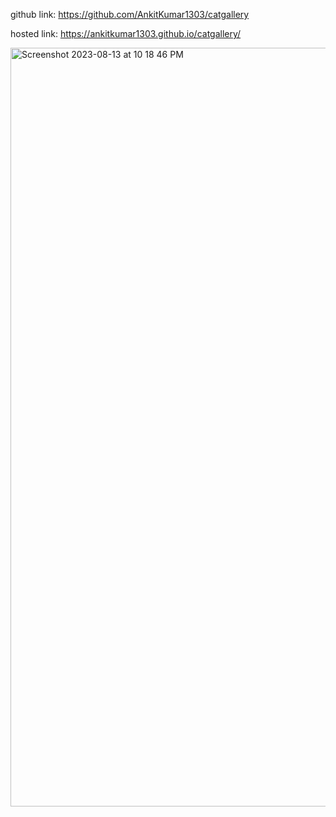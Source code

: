 github link: https://github.com/AnkitKumar1303/catgallery

hosted link: https://ankitkumar1303.github.io/catgallery/


<img width="1214" alt="Screenshot 2023-08-13 at 10 18 46 PM" src="https://github.com/AnkitKumar1303/catgallery/assets/42855900/936efeae-6b9b-4624-b46c-b48ed00a915d">
